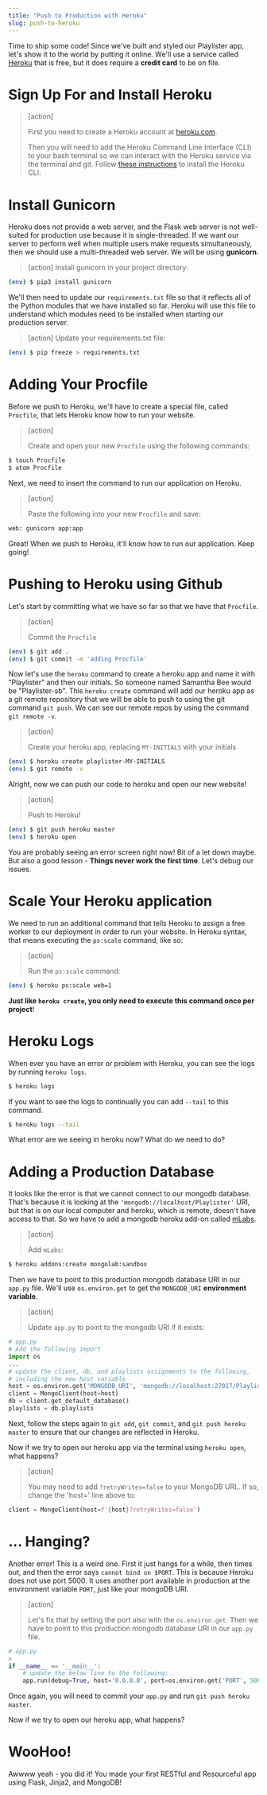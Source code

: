 ```yaml
---
title: "Push to Production with Heroku"
slug: push-to-heroku
---
```


Time to ship some code! Since we've built and styled our Playlister app, let's show it to the world by putting it online. We'll use a service called [Heroku](https://www.heroku.com) that is free, but it does require a **credit card** to be on file.

# Sign Up For and Install Heroku

> [action]
>
> First you need to create a Heroku account at [heroku.com](https://www.heroku.com).
>
> Then you will need to add the Heroku Command Line Interface (CLI) to your bash terminal so we can interact with the Heroku service via the terminal and git. Follow [these instructions](https://devcenter.heroku.com/articles/heroku-cli) to install the Heroku CLI.

# Install Gunicorn

Heroku does not provide a web server, and the Flask web server is not well-suited for production use because it is single-threaded. If we want our server to perform well when multiple users make requests simultaneously, then we should use a multi-threaded web server. We will be using **gunicorn**.

> [action]
> Install gunicorn in your project directory:
>
```bash
(env) $ pip3 install gunicorn
```

We'll then need to update our `requirements.txt` file so that it reflects all of the Python modules that we have installed so far. Heroku will use this file to understand which modules need to be installed when starting our production server.

> [action]
> Update your requirements.txt file:
>
```bash
(env) $ pip freeze > requirements.txt
```

# Adding Your Procfile

Before we push to Heroku, we'll have to create a special file, called `Procfile`, that lets Heroku know how to run your website.

> [action]
>
> Create and open your new `Procfile` using the following commands:
>
```bash
$ touch Procfile
$ atom Procfile
```

Next, we need to insert the command to run our application on Heroku.

> [action]
>
> Paste the following into your new `Procfile` and save:
>
```bash
web: gunicorn app:app
```

Great! When we push to Heroku, it'll know how to run our application. Keep going!


# Pushing to Heroku using Github

Let's start by committing what we have so far so that we have that `Procfile`.

> [action]
>
> Commit the `Procfile`
>
```bash
(env) $ git add .
(env) $ git commit -m 'adding Procfile'
```

Now let's use the `heroku` command to create a heroku app and name it with "Playlister" and then our initials. So someone named Samantha Bee would be "Playlister-sb". This `heroku create` command will add our heroku app as a git remote repository that we will be able to push to using the git command `git push`. We can see our remote repos by using the command `git remote -v`.

> [action]
>
> Create your heroku app, replacing `MY-INITIALS` with your initials
>
```bash
(env) $ heroku create playlister-MY-INITIALS
(env) $ git remote -v
```

Alright, now we can push our code to heroku and open our new website!

> [action]
>
> Push to Heroku!
>
```bash
(env) $ git push heroku master
(env) $ heroku open
```

You are probably seeing an error screen right now! Bit of a let down maybe. But also a good lesson - **Things never work the first time**. Let's debug our issues.

# Scale Your Heroku application

We need to run an additional command that tells Heroku to assign a free worker to our deployment in order to run your website. In Heroku syntax, that means executing the `ps:scale` command, like so:

> [action]
>
> Run the `ps:scale` command:
>
```bash
(env) $ heroku ps:scale web=1
```

**Just like `heroku create`, you only need to execute this command once per project**!

# Heroku Logs

When ever you have an error or problem with Heroku, you can see the logs by running `heroku logs`.

```bash
$ heroku logs
```

If you want to see the logs to continually you can add `--tail` to this command.

```bash
$ heroku logs --tail
```

What error are we seeing in heroku now? What do we need to do?

# Adding a Production Database

It looks like the error is that we cannot connect to our mongodb database. That's because it is looking at the `'mongodb://localhost/Playlister'` URI, but that is on our local computer and heroku, which is remote, doesn't have access to that. So we have to add a mongodb heroku add-on called [mLabs](https://mlab.com/).

> [action]
>
> Add `mLabs`:
>
```bash
$ heroku addons:create mongolab:sandbox
```

Then we have to point to this production mongodb database URI in our `app.py` file. We'll use `os.environ.get` to get the `MONGODB_URI` **environment variable**.

> [action]
>
> Update `app.py` to point to the mongodb URI if it exists:
>
```python
# app.py
# Add the following import
import os
...
# update the client, db, and playlists assignments to the following,
# including the new host variable
host = os.environ.get('MONGODB_URI', 'mongodb://localhost:27017/Playlister')
client = MongoClient(host=host)
db = client.get_default_database()
playlists = db.playlists
```

Next, follow the steps again to `git add`, `git commit`, and `git push heroku master` to ensure that our changes are reflected in Heroku.

Now if we try to open our heroku app via the terminal using `heroku open`, what happens?

> [action]
>
> You may need to add `?retryWrites=false` to your MongoDB URL. If so, change the 'host=' line above to:
>
```python
client = MongoClient(host=f'{host}?retryWrites=false')
```

# ... Hanging?

Another error! This is a weird one. First it just hangs for a while, then times out, and then the error says `cannot bind on $PORT`. This is because Heroku does not use port 5000. It uses another port available in production at the environment variable `PORT`, just like your mongoDB URI.

> [action]
>
> Let's fix that by setting the port also with the `os.environ.get`. Then we have to point to this production mongodb database URI in our `app.py` file.
>
```python
# app.py
>
if __name__ == '__main__':
    # update the below line to the following:
    app.run(debug=True, host='0.0.0.0', port=os.environ.get('PORT', 5000))
```

Once again, you will need to commit your `app.py` and run `git push heroku master`.

Now if we try to open our heroku app, what happens?

# WooHoo!

Awwww yeah - you did it! You made your first RESTful and Resourceful app using Flask, Jinja2, and MongoDB!
